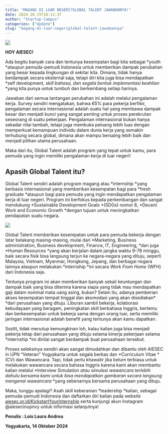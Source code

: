 ```yaml
---
title: "MAGANG DI LUAR NEGERI?GLOBAL TALENT JAWABANNYA!"
date: 2024-10-15T10:11:37
author: "Startup Campus"
categories: ["Update"]
slug: "magang-di-luar-negeriglobal-talent-jawabannya"
---
```


![](https://lh7-rt.googleusercontent.com/docsz/AD_4nXcmNAX8b0KoNi0MaVz6yi8bBeRO5NKq_tcdyeXXL-GXaWKCsXXCl_udu1yeqAS-CO4oCGFNiUiqRqi4LBMfc2-PPE7QbcIS_Hlbuq_C_Oun2avEiqcoDs6WTV9gIBaTk54o4IOkPEPzVTALFHseC59FHJRzcGllhk3vdXsIKkIiOjfpcxs8pg?key=wwlgO1Uxqi3BuJQLP3r7MQ)

**HOY AIESEC!**

Ada begitu banyak cara dan tentunya kesempatan bagi kita sebagai *youth *ataupun pemuda-pemudi Indonesia untuk memberikan dampak perubahan yang besar kepada lingkungan di sekitar kita. Dimana, tidak hanya berdampak secara eksternal saja, tetapi diri kita juga bisa mendapatkan *self development, *skill bahasa, dan segala bentuk implementasi keahlian* *yang kita punya untuk tumbuh dan berkembang setiap harinya. 

Jawaban dari semua tantangan perubahan ini adalah melalui pengalaman kerja. Survey sendiri mengatakan, bahwa 65% para pekerja berfikir, pengalaman secara internasional adalah suatu hal yang membawa dampak besar dan menjadi kunci yang sangat penting untuk proses perekrutan seseorang di suatu pekerjaan. Pengalaman internasional bukan hanya sekadar nilai tambah, tetapi juga membuka peluang lebih luas dengan memperkuat kemampuan individu dalam dunia kerja yang semakin terhubung secara global, dimana akan mampu bersaing lebih baik dan menjadi pilihan utama perusahaan.

Maka dari itu, Global Talent adalah program yang tepat untuk kamu, para pemuda yang ingin memiliki pengalaman kerja di luar negeri!

## Apasih Global Talent itu?

Global Talent sendiri adalah program magang atau *internship *yang berbasis internasional yang memberikan kesempatan bagi para *fresh graduate *ataupun bagi para pemuda yang ingin mendapatkan pengalaman kerja di luar negeri. Program ini berfokus kepada perkembangan dan sangat mendukung *Sustainable Development Goals *(SDGs) nomor 8, *Decent Work and Economic Growth *dengan tujuan untuk meningkatkan pendapatan suatu negara.

![](https://lh7-rt.googleusercontent.com/docsz/AD_4nXcu5j6KLQJgEZsNXxmeL6prLaGD692kI3KK2NL9qV8KdYbgTQaLb5ASemHoIWcNja3pPMAMA8rdol0J-Fb9KsOMNQndY1gbL_X1Z1Rn3KXrQ9gNe66Qx3e7FWT-woSI5_SAfiXMSQcIy1Seq7WJndTix9YrAmkASGXW2RLbh-VaDdIiXebj2w?key=wwlgO1Uxqi3BuJQLP3r7MQ)

Global Talent memberikan kesempatan untuk para pemuda bekerja dengan latar belakang masing-masing, mulai dari *Marketing, Business administration, Business development, Finance, IT, Engineering, *dan juga *Human Resources *yang akan berjalan dalam jangka waktu 9-78 minggu, baik secara fisik bisa langsung terjun ke negara-negara yang dituju, seperti Malaysia, Vietnam, Myanmar, Hongkong, Jepang, dan berbagai negara lainnya ataupun melakukan *internship *ini secara *Work From Home* (WFH) dari Indonesia saja.

Tentunya program ini akan memberikan banyak sekali keuntungan dan dampak baik yang bisa diterima karena siapa yang tidak mau mendapatkan gaji dalam nominal mata uang asing, bukan? Selain itu, adanya pemberian akses kesempatan tempat tinggal dan akomodasi yang akan disediakan* *dari perusahaan yang dituju. Liburan sambil bekerja, kolaborasi kebudayaan yang beragam, peningkatan skill berbahasa Inggris, bertemu dan berkesempatan untuk bekerja sama dengan orang luar, serta memiliki jaringan internasional adalah benefit yang tentunya akan kamu dapatkan.

Sssttt, tidak menutup kemungkinan loh, kalau kalian juga bisa menjadi pekerja tetap dari perusahaan yang dituju selama kinerja pekerjaan selama *internship *ini dinilai sangat berdampak buat perusahaan tersebut.

Proses seleksinya sendiri akan sangat dimudahkan dan dibantu oleh AIESEC in UPN “Veteran” Yogyakarta untuk segala berkas dan *Curriculum Vitae *(CV) dan Wawancara. Tapi, tidak perlu khawatir jika belum terbiasa untuk melakukan wawancara secara bahasa Inggris karena kami akan membantu kalian melalui *Interview Simulation *atau simulasi wawancara terlebih dahulu bersama kami untuk bisa mendapatkan gambaran secara langsung mengenai wawancara* *yang sebenarnya bersama perusahaan yang dituju. 

Maka, tunggu apalagi? Asah skill keberanian *leadership *kalian, sebagai pemuda-pemudi Indonesia dan daftarkan diri kalian pada website [aiesec.or.id/KickstartYourInternship](http://aiesec.or.id/KickstartYourInternship) serta kunjungi akun Instagram @aiesecinupnvy untuk informasi selanjutnya!

**Penulis : Lois Laura Andrea**

**Yogyakarta, 14 Oktober 2024**
